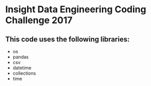 # Insight Data Engineering Coding Challenge 2017

## This code uses the following libraries:

 - os
 - pandas
 - csv
 - datetime
 - collections
 - time

